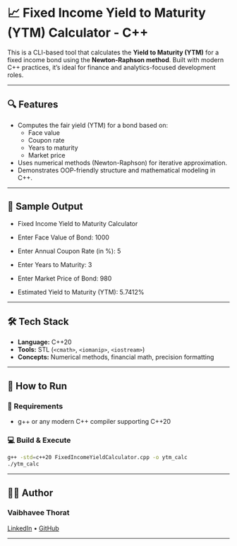 # 📈 Fixed Income Yield to Maturity (YTM) Calculator - C++

This is a CLI-based tool that calculates the **Yield to Maturity (YTM)** for a fixed income bond using the **Newton-Raphson method**. Built with modern C++ practices, it’s ideal for finance and analytics-focused development roles.

---

## 🔍 Features

- Computes the fair yield (YTM) for a bond based on:
  - Face value
  - Coupon rate
  - Years to maturity
  - Market price
- Uses numerical methods (Newton-Raphson) for iterative approximation.
- Demonstrates OOP-friendly structure and mathematical modeling in C++.

---

## 🧪 Sample Output

- Fixed Income Yield to Maturity Calculator
- Enter Face Value of Bond: 1000
- Enter Annual Coupon Rate (in %): 5
- Enter Years to Maturity: 3
- Enter Market Price of Bond: 980

- Estimated Yield to Maturity (YTM): 5.7412%


---

## 🛠️ Tech Stack

- **Language:** C++20
- **Tools:** STL (`<cmath>`, `<iomanip>`, `<iostream>`)
- **Concepts:** Numerical methods, financial math, precision formatting

---

## 🚀 How to Run

### 🧱 Requirements
- g++ or any modern C++ compiler supporting C++20

### 💻 Build & Execute

```bash
g++ -std=c++20 FixedIncomeYieldCalculator.cpp -o ytm_calc
./ytm_calc

```
---
## 👩‍💻 Author
### Vaibhavee Thorat
[LinkedIn](https://www.linkedin.com/in/vaibhavee-thorat-162a09220/) • [GitHub](https://github.com/vaibhaveethorat11)

---
